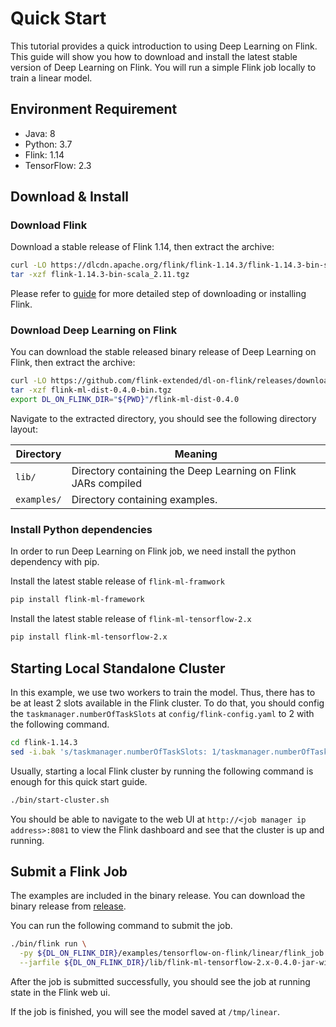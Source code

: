 <!--
Licensed to the Apache Software Foundation (ASF) under one
or more contributor license agreements.  See the NOTICE file
distributed with this work for additional information
regarding copyright ownership.  The ASF licenses this file
to you under the Apache License, Version 2.0 (the
"License"); you may not use this file except in compliance
with the License.  You may obtain a copy of the License at

  http://www.apache.org/licenses/LICENSE-2.0

Unless required by applicable law or agreed to in writing,
software distributed under the License is distributed on an
"AS IS" BASIS, WITHOUT WARRANTIES OR CONDITIONS OF ANY
KIND, either express or implied.  See the License for the
specific language governing permissions and limitations
under the License.
-->

# Quick Start

This tutorial provides a quick introduction to using Deep Learning on Flink. 
This guide will show you how to download and install the latest stable version 
of Deep Learning on Flink. You will run a simple Flink job locally to train
a linear model.

## Environment Requirement

- Java: 8
- Python: 3.7 
- Flink: 1.14
- TensorFlow: 2.3

## Download & Install

### Download Flink
Download a stable release of Flink 1.14, then extract the archive:

```sh
curl -LO https://dlcdn.apache.org/flink/flink-1.14.3/flink-1.14.3-bin-scala_2.11.tgz
tar -xzf flink-1.14.3-bin-scala_2.11.tgz
```

Please refer to [guide](https://nightlies.apache.org/flink/flink-docs-release-1.14//docs/try-flink/local_installation/) 
for more detailed step of downloading or installing Flink.

### Download Deep Learning on Flink
You can download the stable released binary release of Deep Learning on Flink,
then extract the archive:

```sh
curl -LO https://github.com/flink-extended/dl-on-flink/releases/download/0.4.0/flink-ml-dist-0.4.0-bin.tgz
tar -xzf flink-ml-dist-0.4.0-bin.tgz
export DL_ON_FLINK_DIR="${PWD}"/flink-ml-dist-0.4.0
```

Navigate to the extracted directory, you should see the following directory 
layout:

| Directory | Meaning |
|---|---|
|`lib/` | Directory containing the Deep Learning on Flink JARs compiled |
|`examples/` | Directory containing examples. |

### Install Python dependencies
In order to run Deep Learning on Flink job, we need install the python
dependency with pip.

Install the latest stable release of `flink-ml-framwork`
```bash
pip install flink-ml-framework
```

Install the latest stable release of `flink-ml-tensorflow-2.x`
```bash
pip install flink-ml-tensorflow-2.x
```

## Starting Local Standalone Cluster

In this example, we use two workers to train the model. Thus, there has to be
at least 2 slots available in the Flink cluster. To do that, you should
config the `taskmanager.numberOfTaskSlots` at `config/flink-config.yaml` to 2
with the following command.

```sh
cd flink-1.14.3
sed -i.bak 's/taskmanager.numberOfTaskSlots: 1/taskmanager.numberOfTaskSlots: 2/' ./conf/flink-conf.yaml
```

Usually, starting a local Flink cluster by running the following command is 
enough for this quick start guide.

```sh
./bin/start-cluster.sh
```

You should be able to navigate to the web UI at 
`http://<job manager ip address>:8081` to view the Flink dashboard and see that 
the cluster is up and running.

## Submit a Flink Job

The examples are included in the binary release.  You can download the binary 
release from [release](https://github.com/flink-extended/dl-on-flink/releases).

You can run the following command to submit the job.

```sh
./bin/flink run \
  -py ${DL_ON_FLINK_DIR}/examples/tensorflow-on-flink/linear/flink_job.py \
  --jarfile ${DL_ON_FLINK_DIR}/lib/flink-ml-tensorflow-2.x-0.4.0-jar-with-dependencies.jar
```

After the job is submitted successfully, you should see the job at running state
in the Flink web ui.

If the job is finished, you will see the model saved at `/tmp/linear`.